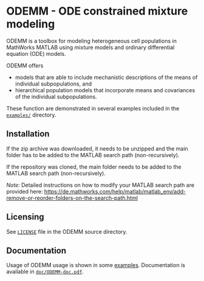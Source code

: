 # ODEMM - ODE constrained mixture modeling

ODEMM is a toolbox for modeling heterogeneous cell populations in MathWorks MATLAB using mixture models and ordinary differential equation (ODE) models. 

ODEMM offers 
* models that are able to include mechanistic descriptions of the means of individual subpopulations, and 
* hierarchical population models that incorporate means and covariances of the individual subpopulations. 

These function are demonstrated in several examples included in the [`examples/`](examples/) directory.

## Installation

If the zip archive was downloaded, it needs to be unzipped and the main folder has to be added to the MATLAB search path (non-recursively). 

If the repository was cloned, the main folder needs to be added to the MATLAB search path (non-recursively).

*Note:* Detailed instructions on how to modify your MATLAB search path are provided here: https://de.mathworks.com/help/matlab/matlab_env/add-remove-or-reorder-folders-on-the-search-path.html

## Licensing

See [ ```LICENSE```](LICENSE) file in the ODEMM source directory.

## Documentation

Usage of ODEMM usage is shown in some [examples](examples/). Documentation is available in [```doc/ODEMM-doc.pdf```](doc/ODEMM-doc.pdf).

